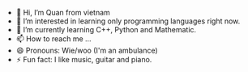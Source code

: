 - 👋 Hi, I’m Quan from vietnam
- 👀 I’m interested in learning only programming languages right now.
- 🌱 I’m currently learning C++, Python and Mathematic.
- 📫 How to reach me ...
- 😄 Pronouns: Wie/woo (I'm an ambulance)
- ⚡ Fun fact: I like music, guitar and piano.

<!---
tuandechai11/tuandechai11 is a ✨ special ✨ repository because its `README.md` (this file) appears on your GitHub profile.
You can click the Preview link to take a look at your changes.
--->

